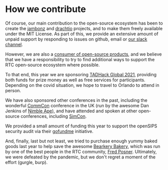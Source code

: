 # How we contribute

Of course, our main contribution to the open-source ecosystem has been to create the [jambonz](https://jambonz.org) and [drachtio](https://drachtio.org) projects, and to make them freely available under the MIT License.  As part of this, we provide an extensive amount of unpaid support by responding to issues on github, email or [our slack channel](https://joinslack.jambonz.org).

However, we are also a [consumer of open-source products](/open-source/commitment/oss-we-use/), and we believe that we have a responsibility to try to find additional ways to support the RTC open-source ecosystem where possible.

To that end, this year we are sponsoring [TADHack Global 2021](https://tadhack.com/2021/), providing both funds for prize money as well as free services for participants.  Depending on the covid situation, we hope to travel to Orlando to attend in person.

We have also sponsored other conferences in the past, including the wonderful [CommCon](https://2019.commcon.xyz/) conference in the UK (run by the awesome Dan Jenkins of [Nimble Ape](https://nimblea.pe/)), and have attended and spoken at other open-source conferences, including [SimCon](https://blog.simwood.com/2020/06/simcon4-and-something-new/).

We provided a small amount of funding this year to support the openSIPS security audit via their [gofundme](https://www.gofundme.com/f/opensips-security-audit-penetration-tests) initiative.

And, finally, last but not least, we tried to purchase enough yummy baked goods last year to help save the awesome [Bearkery Bakery](https://bearbakeshop.com/), which was run by one of the best people in the RTC community, [Fred Posner](https://qxork.com/).  Ultimately, we were defeated by the pandemic, but we don't regret a moment of the effort (gurgle, burp).